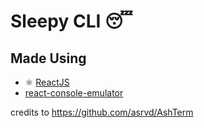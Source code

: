 # Sleepy CLI 😴

## Made Using

- ⚛ [ReactJS](https://reactjs.org/)
- [react-console-emulator](https://github.com/linuswillner/react-console-emulator)

credits to https://github.com/asrvd/AshTerm
